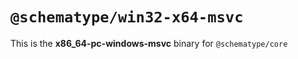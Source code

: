 # `@schematype/win32-x64-msvc`

This is the **x86_64-pc-windows-msvc** binary for `@schematype/core`
